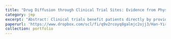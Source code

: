 ```yaml
---
title: "Drug Diffusion through Clinical Trial Sites: Evidence from Physician Prescribing of New Cancer Drugs"
category: jmp
excerpt: "Abstract: Clinical trials benefit patients directly by providing novel treatments, but indirect benefits of clinical trials are less explored. This study analyzes the localized impacts of exposure to clinical trials of new drugs on physician prescribing behavior. Utilizing the prescribing patterns of more than 10,000 physicians across 29 new cancer drugs approved between 2014 and 2019, we find that physicians exposing to clinical trials of new cancer drugs increases the likelihood of prescribing these drugs by 0.18 percentage points, representing a 14% increase relative to the average prescribing rate. Notably, the effects are more pronounced for physicians graduating from higher-ranked medical schools, having more experience and practicing in metropolitans. Further, our results suggest that the exposure to clinical trials reduces the physicians’ information acquisition cost of new cancer drugs. Specifically, the cost can be reduced by proximities to trial sites and to the first author of pivotal trial and by affiliation with trial sites."
paperurl: 'https://www.dropbox.com/scl/fi/q9v2rcoyq8galmjc2ojj3/Han-Yiran.Job-Market-Paper.pdf?rlkey=h5inuo7u9kdgas72hlq4gqa7g&st=67qffya5&dl=0'
collection: portfolio
---
```



